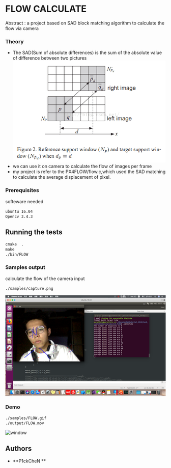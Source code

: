 # FLOW CALCULATE
Abstract : a project based on SAD block matching algorithm to calculate the flow via camera

### Theory
- The SAD(Sum of absolute differences) is the sum of the absolute value of difference between two pictures
![window](data/sad.png)
- we can use it on camera to calculate the flow of images per frame
- my project is refer to the PX4FLOW/flow.c,which used the SAD matching to calculate the average displacement of pixel.
### Prerequisites
softeware needed
```
ubuntu 16.04
Opencv 3.4.3
```
## Running the tests
```
cmake  .
make
./bin/FLOW
```
### Samples output
calculate the flow of the camera input  
```
./samples/capture.png
```  
![window](output/capture.png)  
### Demo
```
./samples/FLOW.gif
./output/FLOW.mov 
```  
![window](output/FLOW.gif)  
## Authors 
* **P1ckCheN **


